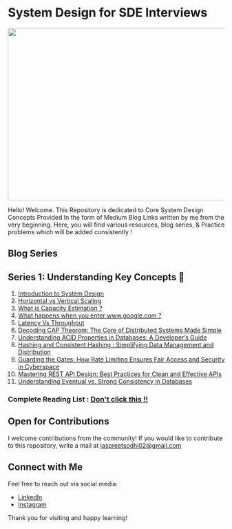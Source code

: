 # System Design for SDE Interviews


<p align="center">

  <img src="https://github.com/user-attachments/assets/a777e351-7807-4721-8552-617a42d96288" width="600" height="400">
</p>

Hello! Welcome. This Repository is dedicated to Core System Design Concepts Provided In the form of Medium Blog Links written by me from the very beginning. Here, you will find various resources, blog series, & Practice problems which will be added consistently  !

## Blog Series

## Series 1: Understanding Key Concepts 🚀
1. [Introduction to System Design](https://jaspreetsodhi02.medium.com/beginner-friendly-introduction-to-system-design-f19bcc2f6e72)
2. [Horizontal vs Vertical Scaling](https://jaspreetsodhi02.medium.com/horizontal-vs-vertical-scaling-simplified-64ad7185709c)
3. [What is Capacity Estimation ?](https://jaspreetsodhi02.medium.com/capacity-estimation-in-system-design-c2cb13281124)
4. [What happens when you enter www.google.com ?](https://jaspreetsodhi02.medium.com/what-happens-when-you-enter-www-google-com-or-any-website-d32f76b5f08d)
5. [Latency Vs Throughput](https://jaspreetsodhi02.medium.com/latency-vs-throughput-2903ed81601e)
6. [Decoding CAP Theorem: The Core of Distributed Systems Made Simple](https://jaspreetsodhi02.medium.com/decoding-cap-theorem-the-core-of-distributed-systems-made-simple-282f0964a794)
7. [Understanding ACID Properties in Databases: A Developer’s Guide](https://medium.com/@jaspreetsodhi02/understanding-acid-properties-in-databases-a-developers-guide-82e81dcb02f8)
8. [Hashing and Consistent Hashing : Simplifying Data Management and Distribution](https://jaspreetsodhi02.medium.com/hashing-and-consistent-hashing-simplifying-data-management-and-distribution-1c662ad0d32a)
9. [Guarding the Gates: How Rate Limiting Ensures Fair Access and Security in Cyberspace](https://jaspreetsodhi02.medium.com/guarding-the-gates-how-rate-limiting-ensures-fair-access-and-security-in-cyberspace-e935b2fafc8b)
10. [Mastering REST API Design: Best Practices for Clean and Effective APIs](https://jaspreetsodhi02.medium.com/mastering-rest-api-design-best-practices-for-clean-and-effective-apis-efc70cdf996a)
11. [Understanding Eventual vs. Strong Consistency in Databases](https://jaspreetsodhi02.medium.com/understanding-eventual-vs-strong-consistency-in-databases-f3c23c77d26a)
### Complete Reading List : [Don't click this !!](https://jaspreetsodhi02.medium.com/list/system-design-series-f5054fed26fd)

## Open for Contributions

I welcome contributions from the community! If you would like to contribute to this repository, write a mail at jaspreetsodhi02@gmail.com

## Connect with Me

Feel free to reach out via social media:

- [LinkedIn](https://www.linkedin.com/in/jaspreetsodhi482/)
- [Instagram](https://www.instagram.com/jaspreet.dev)

Thank you for visiting and happy learning!
